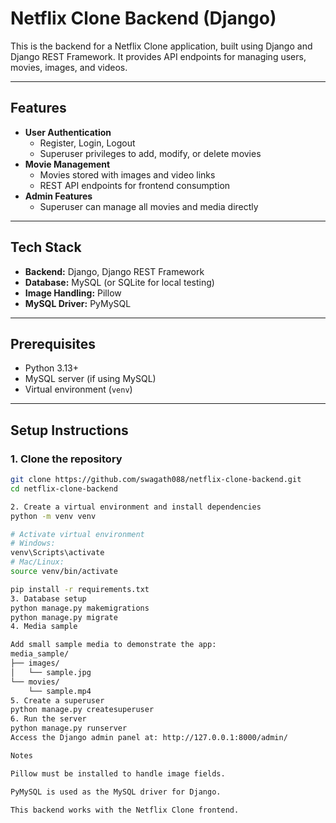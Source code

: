 # Netflix Clone Backend (Django)

This is the backend for a Netflix Clone application, built using Django and Django REST Framework. It provides API endpoints for managing users, movies, images, and videos.

---

## Features

- **User Authentication**
  - Register, Login, Logout
  - Superuser privileges to add, modify, or delete movies
- **Movie Management**
  - Movies stored with images and video links
  - REST API endpoints for frontend consumption
- **Admin Features**
  - Superuser can manage all movies and media directly

---

## Tech Stack

- **Backend:** Django, Django REST Framework
- **Database:** MySQL (or SQLite for local testing)
- **Image Handling:** Pillow
- **MySQL Driver:** PyMySQL

---

## Prerequisites

- Python 3.13+
- MySQL server (if using MySQL)
- Virtual environment (`venv`)

---

## Setup Instructions

### 1. Clone the repository
```bash
git clone https://github.com/swagath088/netflix-clone-backend.git
cd netflix-clone-backend

2. Create a virtual environment and install dependencies
python -m venv venv

# Activate virtual environment
# Windows:
venv\Scripts\activate
# Mac/Linux:
source venv/bin/activate

pip install -r requirements.txt
3. Database setup
python manage.py makemigrations
python manage.py migrate
4. Media sample

Add small sample media to demonstrate the app:
media_sample/
├── images/
│   └── sample.jpg
└── movies/
    └── sample.mp4
5. Create a superuser
python manage.py createsuperuser
6. Run the server
python manage.py runserver
Access the Django admin panel at: http://127.0.0.1:8000/admin/

Notes

Pillow must be installed to handle image fields.

PyMySQL is used as the MySQL driver for Django.

This backend works with the Netflix Clone frontend.
